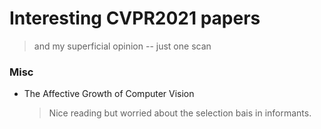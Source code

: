 # Interesting CVPR2021 papers
> and my superficial opinion -- just one scan


### Misc
* The Affective Growth of Computer Vision
	> Nice reading but worried about the selection bais in informants.